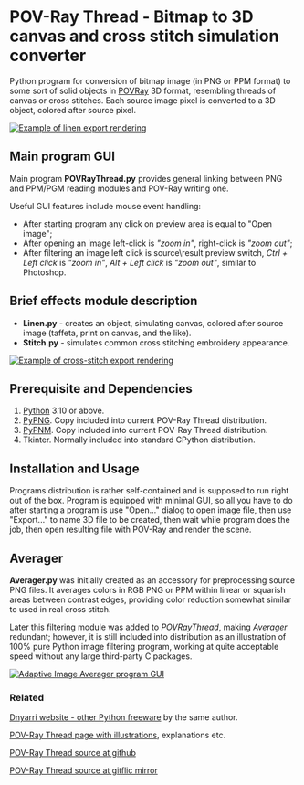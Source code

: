 # POV-Ray Thread - Bitmap to 3D canvas and cross stitch simulation converter

Python program for conversion of bitmap image (in PNG or PPM format) to some sort of solid objects in [POVRay](https://www.povray.org/) 3D format, resembling threads of canvas or cross stitches. Each source image pixel is converted to a 3D object, colored after source pixel.

[![Example of linen export rendering](https://dnyarri.github.io/thread/linen24x512.png "Example of linen export rendering")](https://dnyarri.github.io/povthread.html)

## Main program GUI

Main program **POVRayThread.py** provides general linking between PNG and PPM/PGM reading modules and POV-Ray writing one.

Useful GUI features include mouse event handling:

- After starting program any click on preview area is equal to "Open image";
- After opening an image left-click is *"zoom in"*, right-click is *"zoom out"*;
- After filtering an image left click is source\result preview switch, *Ctrl + Left click* is *"zoom in"*, *Alt + Left click* is *"zoom out"*, similar to Photoshop.

## Brief effects module description  

- **Linen.py** - creates an object, simulating canvas, colored after source image (taffeta, print on canvas, and the like).
- **Stitch.py** - simulates common cross stitching embroidery appearance.

[![Example of cross-stitch export rendering](https://dnyarri.github.io/thread/stitch24x512.png "Example of cross-stitch export rendering")](https://dnyarri.github.io/povthread.html)

## Prerequisite and Dependencies

1. [Python](https://www.python.org/) 3.10 or above.
2. [PyPNG](https://gitlab.com/drj11/pypng). Copy included into current POV-Ray Thread distribution.
3. [PyPNM](https://pypi.org/project/PyPNM/). Copy included into current POV-Ray Thread distribution.
4. Tkinter. Normally included into standard CPython distribution.

## Installation and Usage

Programs distribution is rather self-contained and is supposed to run right out of the box. Program is equipped with minimal GUI, so all you have to do after starting a program is use "Open..." dialog to open image file, then use "Export..." to name 3D file to be created, then wait while program does the job, then open resulting file with POV-Ray and render the scene.

## Averager

**Averager.py** was initially created as an accessory for preprocessing source PNG files. It averages colors in RGB PNG or PPM within linear or squarish areas between contrast edges, providing color reduction somewhat similar to used in real cross stitch.

Later this filtering module was added to *POVRayThread*, making *Averager* redundant; however, it is still included into distribution as an illustration of 100% pure Python image filtering program, working at quite acceptable speed without any large third-party C packages.

[![Adaptive Image Averager program GUI](https://dnyarri.github.io/thread/ave.png "Adaptive Image Averager program GUI")](https://dnyarri.github.io/povthread.html#averager)

### Related

[Dnyarri website - other Python freeware](https://dnyarri.github.io) by the same author.

[POV-Ray Thread page with illustrations](https://dnyarri.github.io/povthread.html), explanations etc.

[POV-Ray Thread source at github](https://github.com/Dnyarri/POVthread)

[POV-Ray Thread source at gitflic mirror](https://gitflic.ru/project/dnyarri/povthread)
